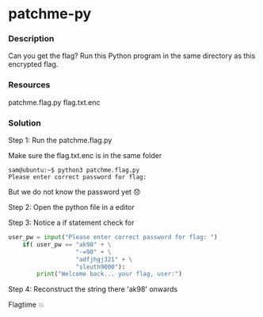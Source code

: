 # patchme-py

### Description

Can you get the flag? Run this Python program in the same directory as this encrypted flag.

### Resources

patchme.flag.py
flag.txt.enc

### Solution

Step 1: Run the patchme.flag.py

Make sure the flag.txt.enc is in the same folder

```console
sam@ubuntu:~$ python3 patchme.flag.py
Please enter correct password for flag:
```

But we do not know the password yet :disappointed:

Step 2: Open the python file in a editor 

Step 3: Notice a if statement check for 

```python
user_pw = input("Please enter correct password for flag: ")
    if( user_pw == "ak98" + \
                   "-=90" + \
                   "adfjhgj321" + \
                   "sleuth9000"):
        print("Welcome back... your flag, user:")
```

Step 4: Reconstruct the string there 'ak98' onwards

Flagtime :boom:
